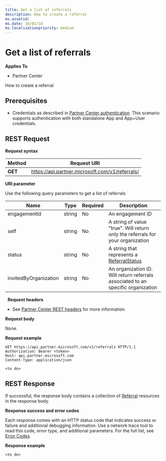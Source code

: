 ```yaml
---
title: Get a list of referrals
description: How to create a referral
ms.assetid: 
ms.date: 10/01/18
ms.localizationpriority: medium
---
```


# Get a list of referrals


**Applies To**

-   Partner Center


How to create a referral

## <span id="Prerequisites"></span><span id="prerequisites"></span><span id="PREREQUISITES"></span>Prerequisites


-   Credentials as described in [Partner Center authentication](partner-center-authentication.md). This scenario supports authentication with both standalone App and App+User credentials.


## <span id="REST_Request"></span><span id="rest_request"></span><span id="REST_REQUEST"></span>REST Request


**Request syntax**

| Method   | Request URI                                                                                                 |
|----------|-------------------------------------------------------------------------------------------------------------|
| **GET** | https://api.partner.microsoft.com/v1/referrals/                                                     |


**URI parameter**

Use the following query parameters to get a list of referrals

| Name                   | Type     | Required | Description                                                     |
|------------------------|----------|----------|-----------------------------------------------------------------|
|engagementId            | string   | No       | An engagement ID       |
|self                    | string   | No       | A string of value "true". Will return only the referrals for your organization      |
|status                  | string   | No       | A string that represents a [ReferralStatus](referral.md#ReferralStatus)        |
|invitedByOrganization   | string   | No       | An organization ID. Will return referrals associated to an specific organization       |
 
**Request headers**

-   See [Partner Center REST headers](headers.md) for more information.

**Request body**

None.

**Request example**

```http
GET https://api.partner.microsoft.com/v1/referrals HTTP/1.1
Authorization: Bearer <token>
Host: api.partner.microsoft.com
Content-Type: application/json
 
<to do>

```

## <span id="Response"></span><span id="response"></span><span id="RESPONSE"></span>REST Response

If successful, the response body contains a collection of [Referral](referral.md) resources in the response body.

**Response success and error codes**

Each response comes with an HTTP status code that indicates success or failure and additional debugging information. Use a network trace tool to read this code, error type, and additional parameters. For the full list, see [Error Codes](error-codes.md).

**Response example**

``` http
<to do>
```

 

 





